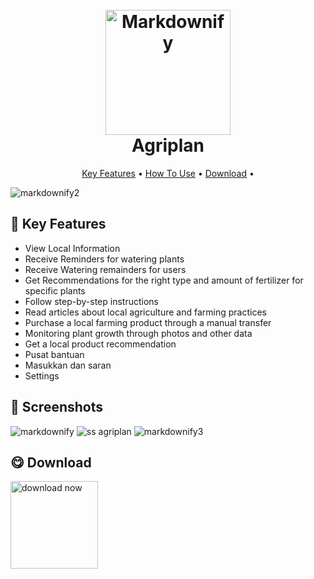 <h1 align="center">
  <br>
  <img src="https://github.com/HyIamJu/agriplan_mobile/assets/92712852/d2de8956-eafb-4750-891a-6b3210f75411" alt="Markdownify" width="200">
  <br>
  Agriplan
  <br>
</h1>

<p align="center">
  <a href="#key-features">Key Features</a> •
  <a href="#how-to-use">How To Use</a> •
  <a href="#download">Download</a> •
  
</p>

![markdownify2](https://github.com/HyIamJu/agriplan_mobile/assets/92712852/d0849d6e-cf5d-40f1-acf7-09154304b69a)


## 🎯 Key Features
* View Local Information
* Receive Reminders for watering plants
* Receive Watering  remainders for users
* Get Recommendations for the right type and amount of fertilizer  for specific plants
* Follow step-by-step instructions
* Read articles about local agriculture and farming practices
* Purchase a local farming product through a manual transfer
* Monitoring plant growth through photos and other data
* Get a local product recommendation
* Pusat bantuan
* Masukkan dan saran
* Settings

## 📸 Screenshots
![markdownify](https://github.com/HyIamJu/agriplan_mobile/assets/92712852/59349966-8962-4e6c-9ff6-1954b1e68af2)
![ss agriplan](https://github.com/HyIamJu/agriplan_mobile/assets/92712852/dbfc7904-b3f3-423b-bf57-31f47f0f7f8d)
![markdownify3](https://github.com/HyIamJu/agriplan_mobile/assets/92712852/a49bedac-c369-4346-bc33-3db3fa7ecd89)

## 😋 Download
<a href="https://agriplan.netlify.app">
    <img alt="download now" title="App Store" src="[http://i.imgur.com/0n2zqHD.png](https://inteeshirt.co.id/wp-content/uploads/2019/01/Download-Button-PNG-Background-Image.png)https://inteeshirt.co.id/wp-content/uploads/2019/01/Download-Button-PNG-Background-Image.png" width="140">
  </a>


